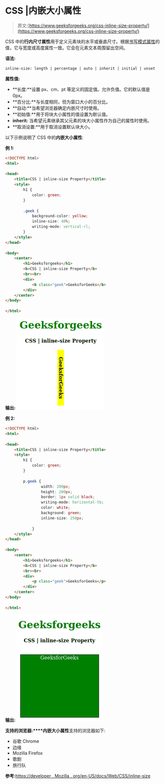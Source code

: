 # CSS |内嵌大小属性

> 原文:[https://www.geeksforgeeks.org/css-inline-size-property/](https://www.geeksforgeeks.org/css-inline-size-property/)

CSS 中的**行内尺寸属性**用于定义元素块的水平或垂直尺寸。根据[书写模式属性](https://www.geeksforgeeks.org/css-writing-mode-property/)的值，它与宽度或高度属性一致。它会在元素文本周围留出空间。

**语法:**

```html
inline-size: length | percentage | auto | inherit | initial | unset
```

**属性值:**

*   **长度:**设置 px、cm、pt 等定义的固定值。允许负值。它的默认值是 0px。
*   **百分比:**与长度相同，但为窗口大小的百分比。
*   **自动:**当希望浏览器确定内嵌尺寸时使用。
*   **初始值:**用于将块大小属性的值设置为默认值。
*   **inherit:** 当希望元素继承其父元素的块大小属性作为自己的属性时使用。
*   **取消设置:**用于取消设置默认块大小。

以下示例说明了 CSS 中的**内嵌大小属性**:

**例 1:**

```html
<!DOCTYPE html>
<html>

<head>
    <title>CSS | inline-size Property</title>
    <style>
        h1 {
            color: green;
        }

        .geek {
            background-color: yellow;
            inline-size: 40%;
            writing-mode: vertical-rl;
        }
    </style>
</head>

<body>
    <center>
        <h1>Geeksforgeeks</h1>
        <b>CSS | inline-size Property</b>
        <br><br>
        <div>
            <b class="geek">GeeksforGeeks</b>
        </div>
    </center>
</body>

</html>
```

**输出:**
![](img/cb4bf52c15955362ac441104d6b7834c.png)

**例 2:**

```html
<!DOCTYPE html>
<html>

<head>
    <title>CSS | inline-size Property</title>
    <style>
        h1 {
            color: green;
        }

        p.geek { 
                width: 200px; 
                height: 200px; 
                border: 1px solid black; 
                writing-mode: horizontal-tb; 
                color: white; 
                background: green; 
                inline-size: 250px;

            } 
    </style>
</head>

<body>
    <center>
        <h1>Geeksforgeeks</h1>
        <b>CSS | inline-size Property</b>
        <br><br>
        <div>
            <p class="geek">GeeksforGeeks</p>
        </div>
    </center>
</body>

</html>                    
```

**输出:**
![](img/799e03ba2ab375b86b2ce089ce6299ec.png)

**支持的浏览器:****内嵌大小属性**支持的浏览器如下:

*   谷歌 Chrome
*   边缘
*   Mozilla Firefox
*   歌剧
*   旅行队

**参考:**[https://developer . Mozilla . org/en-US/docs/Web/CSS/inline-size](https://developer.mozilla.org/en-US/docs/Web/CSS/inline-size)